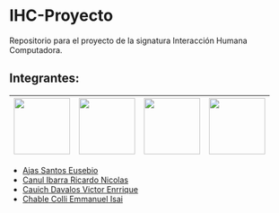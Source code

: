 # IHC-Proyecto
Repositorio para el proyecto de la signatura Interacción Humana Computadora.
## Integrantes:

| <img src = "https://avatars.githubusercontent.com/u/45111678?s=460&u=d84a754f965d2810404c83c71caab83e12124ca5&v4" width = 100> | <img src = "https://avatars.githubusercontent.com/u/47760015?s=460 u=a00f49cb98d5ee89724bf06d0ab21901c6f236bd&v=4" width = 100> | <img src = "https://avatars.githubusercontent.com/u/50329391?s=460&v=4" width = 100> | <img src = "https://avatars.githubusercontent.com/u/48963587?s=460&u=e825fecd4e60acf45ffe565dc64b4e819450b551&v=4" width = 100> | 
| ----- | ---- | ----- | ---- |
* [Ajas Santos Eusebio](https://github.com/EusebioAjas)
* [Canul Ibarra Ricardo Nicolas](https://github.com/HikingCarrot7)
* [Cauich Davalos Victor Enrrique](https://github.com/VictorWars)
* [Chable Colli Emmanuel Isai](https://github.com/SonBear)

